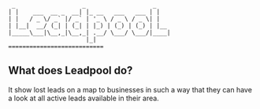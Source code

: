 ```
 _                   _                   _
| |    ___  __ _  __| |_ __   ___   ___ | |
| |   / _ \/ _` |/ _` | '_ \ / _ \ / _ \| |
| |__|  __/ (_| | (_| | |_) | (_) | (_) | |__
|_____\___|\__,_|\__,_| .__/ \___/ \___/|____|
                      |_|
===========================
```


What does Leadpool do?
----------------------

It show lost leads on a map to businesses in such a way that they can have a look at all active leads available in their area.






